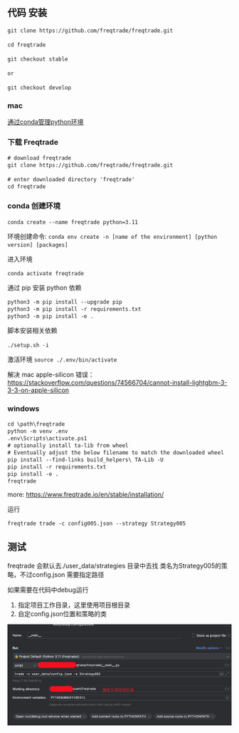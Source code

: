 

## 代码 安装

``` 
git clone https://github.com/freqtrade/freqtrade.git

cd freqtrade

git checkout stable

or

git checkout develop

```

### mac
[通过conda管理python环境](./anaconda.md)

### 下载 Freqtrade
```shell
# download freqtrade
git clone https://github.com/freqtrade/freqtrade.git

# enter downloaded directory 'freqtrade'
cd freqtrade  
```

### conda 创建环境
```shell
conda create --name freqtrade python=3.11
```
环境创建命令: `conda env create -n [name of the environment] [python version] [packages]`

进入环境
```shell
conda activate freqtrade
```

通过 pip 安装 python 依赖
```shell
python3 -m pip install --upgrade pip
python3 -m pip install -r requirements.txt
python3 -m pip install -e .

```
脚本安装相关依赖

`./setup.sh -i`

激活环境
`source ./.env/bin/activate`

解决 mac apple-silicon 错误：https://stackoverflow.com/questions/74566704/cannot-install-lightgbm-3-3-3-on-apple-silicon



### windows 

```
cd \path\freqtrade
python -m venv .env
.env\Scripts\activate.ps1
# optionally install ta-lib from wheel
# Eventually adjust the below filename to match the downloaded wheel
pip install --find-links build_helpers\ TA-Lib -U
pip install -r requirements.txt
pip install -e .
freqtrade

```

more: https://www.freqtrade.io/en/stable/installation/


运行
```
freqtrade trade -c config005.json --strategy Strategy005
```

## 测试

freqtrade 会默认去./user_data/strategies 目录中去找 类名为Strategy005的策略，不过config.json 需要指定路径

如果需要在代码中debug运行
1. 指定项目工作目录，这里使用项目根目录
2. 自定config.json位置和策略的类

![img.png](../imags/img.png)



